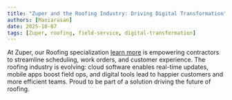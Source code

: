 ```yaml
---
title: "Zuper and the Roofing Industry: Driving Digital Transformation"
authors: [Maniarasan]
date: 2025-10-07
tags: [Zuper, roofing, field-service, digital-transformation]
---
```


At Zuper, our Roofing specialization [learn more](https://www.zuper.co/roofing-software) is empowering contractors to streamline scheduling, work orders, and customer experience. The roofing industry is evolving: cloud software enables real-time updates, mobile apps boost field ops, and digital tools lead to happier customers and more efficient teams. Proud to be part of a solution driving the future of roofing.
